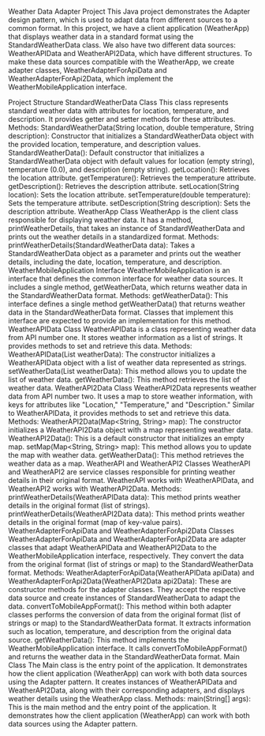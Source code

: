 Weather Data Adapter Project
This Java project demonstrates the Adapter design pattern, which is used to adapt data from different sources to a common format. In this project, we have a client application (WeatherApp) that displays weather data in a standard format using the StandardWeatherData class. We also have two different data sources: WeatherAPIData and WeatherAPI2Data, which have different structures. To make these data sources compatible with the WeatherApp, we create adapter classes, WeatherAdapterForApiData and WeatherAdapterForApi2Data, which implement the WeatherMobileApplication interface.

Project Structure
StandardWeatherData Class
This class represents standard weather data with attributes for location, temperature, and description. It provides getter and setter methods for these attributes.
Methods:
StandardWeatherData(String location, double temperature, String description): Constructor that initializes a StandardWeatherData object with the provided location, temperature, and description values.
StandardWeatherData(): Default constructor that initializes a StandardWeatherData object with default values for location (empty string), temperature (0.0), and description (empty string).
getLocation(): Retrieves the location attribute.
getTemperature(): Retrieves the temperature attribute.
getDescription(): Retrieves the description attribute.
setLocation(String location): Sets the location attribute.
setTemperature(double temperature): Sets the temperature attribute.
setDescription(String description): Sets the description attribute.
WeatherApp Class
WeatherApp is the client class responsible for displaying weather data. It has a method, printWeatherDetails, that takes an instance of StandardWeatherData and prints out the weather details in a standardized format.
Methods:
printWeatherDetails(StandardWeatherData data): Takes a StandardWeatherData object as a parameter and prints out the weather details, including the date, location, temperature, and description.
WeatherMobileApplication Interface
WeatherMobileApplication is an interface that defines the common interface for weather data sources. It includes a single method, getWeatherData, which returns weather data in the StandardWeatherData format.
Methods:
getWeatherData(): This interface defines a single method getWeatherData() that returns weather data in the StandardWeatherData format. Classes that implement this interface are expected to provide an implementation for this method.
WeatherAPIData Class
WeatherAPIData is a class representing weather data from API number one. It stores weather information as a list of strings. It provides methods to set and retrieve this data.
Methods:
WeatherAPIData(List<String> weatherData): The constructor initializes a WeatherAPIData object with a list of weather data represented as strings.
setWeatherData(List<String> weatherData): This method allows you to update the list of weather data.
getWeatherData(): This method retrieves the list of weather data.
WeatherAPI2Data Class
WeatherAPI2Data represents weather data from API number two. It uses a map to store weather information, with keys for attributes like "Location," "Temperature," and "Description." Similar to WeatherAPIData, it provides methods to set and retrieve this data.
Methods:
WeatherAPI2Data(Map<String, String> map): The constructor initializes a WeatherAPI2Data object with a map representing weather data.
WeatherAPI2Data(): This is a default constructor that initializes an empty map.
setMap(Map<String, String> map): This method allows you to update the map with weather data.
getWeatherData(): This method retrieves the weather data as a map.
WeatherAPI and WeatherAPI2 Classes
WeatherAPI and WeatherAPI2 are service classes responsible for printing weather details in their original format. WeatherAPI works with WeatherAPIData, and WeatherAPI2 works with WeatherAPI2Data.
Methods:
printWeatherDetails(WeatherAPIData data): This method prints weather details in the original format (list of strings).
printWeatherDetails(WeatherAPI2Data data): This method prints weather details in the original format (map of key-value pairs).
WeatherAdapterForApiData and WeatherAdapterForApi2Data Classes
WeatherAdapterForApiData and WeatherAdapterForApi2Data are adapter classes that adapt WeatherAPIData and WeatherAPI2Data to the WeatherMobileApplication interface, respectively. They convert the data from the original format (list of strings or map) to the StandardWeatherData format.
Methods:
WeatherAdapterForApiData(WeatherAPIData apiData) and WeatherAdapterForApi2Data(WeatherAPI2Data api2Data): These are constructor methods for the adapter classes. They accept the respective data source and create instances of StandardWeatherData to adapt the data.
convertToMobileAppFormat(): This method within both adapter classes performs the conversion of data from the original format (list of strings or map) to the StandardWeatherData format. It extracts information such as location, temperature, and description from the original data source.
getWeatherData(): This method implements the WeatherMobileApplication interface. It calls convertToMobileAppFormat() and returns the weather data in the StandardWeatherData format.
Main Class
The Main class is the entry point of the application. It demonstrates how the client application (WeatherApp) can work with both data sources using the Adapter pattern. It creates instances of WeatherAPIData and WeatherAPI2Data, along with their corresponding adapters, and displays weather details using the WeatherApp class.
Methods:
main(String[] args): This is the main method and the entry point of the application. It demonstrates how the client application (WeatherApp) can work with both data sources using the Adapter pattern.
